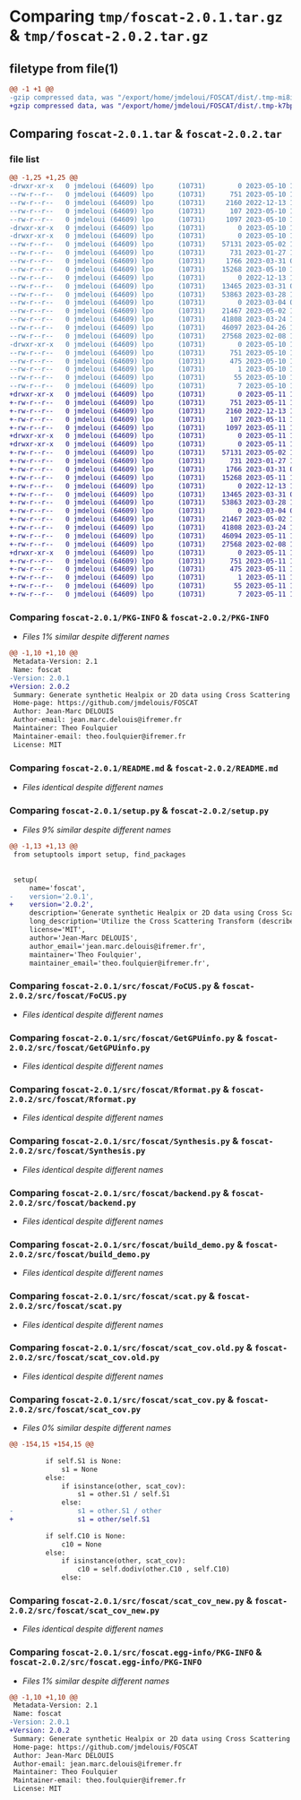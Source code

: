 # Comparing `tmp/foscat-2.0.1.tar.gz` & `tmp/foscat-2.0.2.tar.gz`

## filetype from file(1)

```diff
@@ -1 +1 @@
-gzip compressed data, was "/export/home/jmdeloui/FOSCAT/dist/.tmp-mi8in77j/foscat-2.0.1.tar", last modified: Wed May 10 14:16:02 2023, max compression
+gzip compressed data, was "/export/home/jmdeloui/FOSCAT/dist/.tmp-k7bp7gwi/foscat-2.0.2.tar", last modified: Thu May 11 10:46:11 2023, max compression
```

## Comparing `foscat-2.0.1.tar` & `foscat-2.0.2.tar`

### file list

```diff
@@ -1,25 +1,25 @@
-drwxr-xr-x   0 jmdeloui (64609) lpo      (10731)        0 2023-05-10 14:16:02.000000 foscat-2.0.1/
--rw-r--r--   0 jmdeloui (64609) lpo      (10731)      751 2023-05-10 14:16:02.000000 foscat-2.0.1/PKG-INFO
--rw-r--r--   0 jmdeloui (64609) lpo      (10731)     2160 2022-12-13 16:07:53.000000 foscat-2.0.1/README.md
--rw-r--r--   0 jmdeloui (64609) lpo      (10731)      107 2023-05-10 14:16:02.000000 foscat-2.0.1/setup.cfg
--rw-r--r--   0 jmdeloui (64609) lpo      (10731)     1097 2023-05-10 14:15:16.000000 foscat-2.0.1/setup.py
-drwxr-xr-x   0 jmdeloui (64609) lpo      (10731)        0 2023-05-10 14:16:02.000000 foscat-2.0.1/src/
-drwxr-xr-x   0 jmdeloui (64609) lpo      (10731)        0 2023-05-10 14:16:02.000000 foscat-2.0.1/src/foscat/
--rw-r--r--   0 jmdeloui (64609) lpo      (10731)    57131 2023-05-02 14:56:56.000000 foscat-2.0.1/src/foscat/FoCUS.py
--rw-r--r--   0 jmdeloui (64609) lpo      (10731)      731 2023-01-27 14:00:55.000000 foscat-2.0.1/src/foscat/GetGPUinfo.py
--rw-r--r--   0 jmdeloui (64609) lpo      (10731)     1766 2023-03-31 09:38:33.000000 foscat-2.0.1/src/foscat/Rformat.py
--rw-r--r--   0 jmdeloui (64609) lpo      (10731)    15268 2023-05-10 13:27:24.000000 foscat-2.0.1/src/foscat/Synthesis.py
--rw-r--r--   0 jmdeloui (64609) lpo      (10731)        0 2022-12-13 16:07:53.000000 foscat-2.0.1/src/foscat/__init__.py
--rw-r--r--   0 jmdeloui (64609) lpo      (10731)    13465 2023-03-31 07:45:21.000000 foscat-2.0.1/src/foscat/backend.py
--rw-r--r--   0 jmdeloui (64609) lpo      (10731)    53863 2023-03-28 12:51:05.000000 foscat-2.0.1/src/foscat/build_demo.py
--rw-r--r--   0 jmdeloui (64609) lpo      (10731)        0 2023-03-04 09:58:28.000000 foscat-2.0.1/src/foscat/demo2d.py
--rw-r--r--   0 jmdeloui (64609) lpo      (10731)    21467 2023-05-02 15:09:32.000000 foscat-2.0.1/src/foscat/scat.py
--rw-r--r--   0 jmdeloui (64609) lpo      (10731)    41808 2023-03-24 11:01:28.000000 foscat-2.0.1/src/foscat/scat_cov.old.py
--rw-r--r--   0 jmdeloui (64609) lpo      (10731)    46097 2023-04-26 15:05:16.000000 foscat-2.0.1/src/foscat/scat_cov.py
--rw-r--r--   0 jmdeloui (64609) lpo      (10731)    27568 2023-02-08 17:11:11.000000 foscat-2.0.1/src/foscat/scat_cov_new.py
-drwxr-xr-x   0 jmdeloui (64609) lpo      (10731)        0 2023-05-10 14:16:02.000000 foscat-2.0.1/src/foscat.egg-info/
--rw-r--r--   0 jmdeloui (64609) lpo      (10731)      751 2023-05-10 14:16:02.000000 foscat-2.0.1/src/foscat.egg-info/PKG-INFO
--rw-r--r--   0 jmdeloui (64609) lpo      (10731)      475 2023-05-10 14:16:02.000000 foscat-2.0.1/src/foscat.egg-info/SOURCES.txt
--rw-r--r--   0 jmdeloui (64609) lpo      (10731)        1 2023-05-10 14:16:02.000000 foscat-2.0.1/src/foscat.egg-info/dependency_links.txt
--rw-r--r--   0 jmdeloui (64609) lpo      (10731)       55 2023-05-10 14:16:02.000000 foscat-2.0.1/src/foscat.egg-info/requires.txt
--rw-r--r--   0 jmdeloui (64609) lpo      (10731)        7 2023-05-10 14:16:02.000000 foscat-2.0.1/src/foscat.egg-info/top_level.txt
+drwxr-xr-x   0 jmdeloui (64609) lpo      (10731)        0 2023-05-11 10:46:11.000000 foscat-2.0.2/
+-rw-r--r--   0 jmdeloui (64609) lpo      (10731)      751 2023-05-11 10:46:11.000000 foscat-2.0.2/PKG-INFO
+-rw-r--r--   0 jmdeloui (64609) lpo      (10731)     2160 2022-12-13 16:07:53.000000 foscat-2.0.2/README.md
+-rw-r--r--   0 jmdeloui (64609) lpo      (10731)      107 2023-05-11 10:46:11.000000 foscat-2.0.2/setup.cfg
+-rw-r--r--   0 jmdeloui (64609) lpo      (10731)     1097 2023-05-11 10:45:17.000000 foscat-2.0.2/setup.py
+drwxr-xr-x   0 jmdeloui (64609) lpo      (10731)        0 2023-05-11 10:46:11.000000 foscat-2.0.2/src/
+drwxr-xr-x   0 jmdeloui (64609) lpo      (10731)        0 2023-05-11 10:46:11.000000 foscat-2.0.2/src/foscat/
+-rw-r--r--   0 jmdeloui (64609) lpo      (10731)    57131 2023-05-02 14:56:56.000000 foscat-2.0.2/src/foscat/FoCUS.py
+-rw-r--r--   0 jmdeloui (64609) lpo      (10731)      731 2023-01-27 14:00:55.000000 foscat-2.0.2/src/foscat/GetGPUinfo.py
+-rw-r--r--   0 jmdeloui (64609) lpo      (10731)     1766 2023-03-31 09:38:33.000000 foscat-2.0.2/src/foscat/Rformat.py
+-rw-r--r--   0 jmdeloui (64609) lpo      (10731)    15268 2023-05-11 10:09:32.000000 foscat-2.0.2/src/foscat/Synthesis.py
+-rw-r--r--   0 jmdeloui (64609) lpo      (10731)        0 2022-12-13 16:07:53.000000 foscat-2.0.2/src/foscat/__init__.py
+-rw-r--r--   0 jmdeloui (64609) lpo      (10731)    13465 2023-03-31 07:45:21.000000 foscat-2.0.2/src/foscat/backend.py
+-rw-r--r--   0 jmdeloui (64609) lpo      (10731)    53863 2023-03-28 12:51:05.000000 foscat-2.0.2/src/foscat/build_demo.py
+-rw-r--r--   0 jmdeloui (64609) lpo      (10731)        0 2023-03-04 09:58:28.000000 foscat-2.0.2/src/foscat/demo2d.py
+-rw-r--r--   0 jmdeloui (64609) lpo      (10731)    21467 2023-05-02 15:09:32.000000 foscat-2.0.2/src/foscat/scat.py
+-rw-r--r--   0 jmdeloui (64609) lpo      (10731)    41808 2023-03-24 11:01:28.000000 foscat-2.0.2/src/foscat/scat_cov.old.py
+-rw-r--r--   0 jmdeloui (64609) lpo      (10731)    46094 2023-05-11 10:27:00.000000 foscat-2.0.2/src/foscat/scat_cov.py
+-rw-r--r--   0 jmdeloui (64609) lpo      (10731)    27568 2023-02-08 17:11:11.000000 foscat-2.0.2/src/foscat/scat_cov_new.py
+drwxr-xr-x   0 jmdeloui (64609) lpo      (10731)        0 2023-05-11 10:46:11.000000 foscat-2.0.2/src/foscat.egg-info/
+-rw-r--r--   0 jmdeloui (64609) lpo      (10731)      751 2023-05-11 10:46:11.000000 foscat-2.0.2/src/foscat.egg-info/PKG-INFO
+-rw-r--r--   0 jmdeloui (64609) lpo      (10731)      475 2023-05-11 10:46:11.000000 foscat-2.0.2/src/foscat.egg-info/SOURCES.txt
+-rw-r--r--   0 jmdeloui (64609) lpo      (10731)        1 2023-05-11 10:46:11.000000 foscat-2.0.2/src/foscat.egg-info/dependency_links.txt
+-rw-r--r--   0 jmdeloui (64609) lpo      (10731)       55 2023-05-11 10:46:11.000000 foscat-2.0.2/src/foscat.egg-info/requires.txt
+-rw-r--r--   0 jmdeloui (64609) lpo      (10731)        7 2023-05-11 10:46:11.000000 foscat-2.0.2/src/foscat.egg-info/top_level.txt
```

### Comparing `foscat-2.0.1/PKG-INFO` & `foscat-2.0.2/PKG-INFO`

 * *Files 1% similar despite different names*

```diff
@@ -1,10 +1,10 @@
 Metadata-Version: 2.1
 Name: foscat
-Version: 2.0.1
+Version: 2.0.2
 Summary: Generate synthetic Healpix or 2D data using Cross Scattering Transform
 Home-page: https://github.com/jmdelouis/FOSCAT
 Author: Jean-Marc DELOUIS
 Author-email: jean.marc.delouis@ifremer.fr
 Maintainer: Theo Foulquier
 Maintainer-email: theo.foulquier@ifremer.fr
 License: MIT
```

### Comparing `foscat-2.0.1/README.md` & `foscat-2.0.2/README.md`

 * *Files identical despite different names*

### Comparing `foscat-2.0.1/setup.py` & `foscat-2.0.2/setup.py`

 * *Files 9% similar despite different names*

```diff
@@ -1,13 +1,13 @@
 from setuptools import setup, find_packages
 
 
 setup(
     name='foscat',
-    version='2.0.1',
+    version='2.0.2',
     description='Generate synthetic Healpix or 2D data using Cross Scattering Transform' ,
     long_description='Utilize the Cross Scattering Transform (described in https://arxiv.org/abs/2207.12527) to synthesize Healpix or 2D data that is suitable for component separation purposes, such as denoising. \n A demo package for this process can be found at https://github.com/jmdelouis/FOSCAT_DEMO. \n\n List of developers : J.-M. Delouis, T. Foulqieur, L. Mousset, E. Allys ' ,
     license='MIT',
     author='Jean-Marc DELOUIS',
     author_email='jean.marc.delouis@ifremer.fr',
     maintainer='Theo Foulquier',
     maintainer_email='theo.foulquier@ifremer.fr',
```

### Comparing `foscat-2.0.1/src/foscat/FoCUS.py` & `foscat-2.0.2/src/foscat/FoCUS.py`

 * *Files identical despite different names*

### Comparing `foscat-2.0.1/src/foscat/GetGPUinfo.py` & `foscat-2.0.2/src/foscat/GetGPUinfo.py`

 * *Files identical despite different names*

### Comparing `foscat-2.0.1/src/foscat/Rformat.py` & `foscat-2.0.2/src/foscat/Rformat.py`

 * *Files identical despite different names*

### Comparing `foscat-2.0.1/src/foscat/Synthesis.py` & `foscat-2.0.2/src/foscat/Synthesis.py`

 * *Files identical despite different names*

### Comparing `foscat-2.0.1/src/foscat/backend.py` & `foscat-2.0.2/src/foscat/backend.py`

 * *Files identical despite different names*

### Comparing `foscat-2.0.1/src/foscat/build_demo.py` & `foscat-2.0.2/src/foscat/build_demo.py`

 * *Files identical despite different names*

### Comparing `foscat-2.0.1/src/foscat/scat.py` & `foscat-2.0.2/src/foscat/scat.py`

 * *Files identical despite different names*

### Comparing `foscat-2.0.1/src/foscat/scat_cov.old.py` & `foscat-2.0.2/src/foscat/scat_cov.old.py`

 * *Files identical despite different names*

### Comparing `foscat-2.0.1/src/foscat/scat_cov.py` & `foscat-2.0.2/src/foscat/scat_cov.py`

 * *Files 0% similar despite different names*

```diff
@@ -154,15 +154,15 @@
 
         if self.S1 is None:
             s1 = None
         else:
             if isinstance(other, scat_cov):
                 s1 = other.S1 / self.S1
             else:
-                s1 = other.S1 / other
+                s1 = other/self.S1
 
         if self.C10 is None:
             c10 = None
         else:
             if isinstance(other, scat_cov):
                 c10 = self.dodiv(other.C10 , self.C10)
             else:
```

### Comparing `foscat-2.0.1/src/foscat/scat_cov_new.py` & `foscat-2.0.2/src/foscat/scat_cov_new.py`

 * *Files identical despite different names*

### Comparing `foscat-2.0.1/src/foscat.egg-info/PKG-INFO` & `foscat-2.0.2/src/foscat.egg-info/PKG-INFO`

 * *Files 1% similar despite different names*

```diff
@@ -1,10 +1,10 @@
 Metadata-Version: 2.1
 Name: foscat
-Version: 2.0.1
+Version: 2.0.2
 Summary: Generate synthetic Healpix or 2D data using Cross Scattering Transform
 Home-page: https://github.com/jmdelouis/FOSCAT
 Author: Jean-Marc DELOUIS
 Author-email: jean.marc.delouis@ifremer.fr
 Maintainer: Theo Foulquier
 Maintainer-email: theo.foulquier@ifremer.fr
 License: MIT
```

